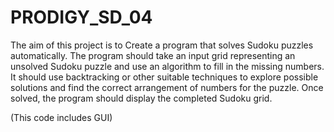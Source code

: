 # PRODIGY_SD_04
The aim of this project is to Create a program that solves Sudoku puzzles automatically. The program should take an input grid representing an unsolved Sudoku puzzle and use an algorithm to fill in the missing numbers. It should use backtracking or other suitable techniques to explore possible solutions and find the correct arrangement of numbers for the puzzle. Once solved, the program should display the completed Sudoku grid.

(This code includes GUI)
